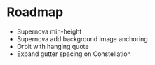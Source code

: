 # Roadmap

- Supernova min-height
- Supernova add background image anchoring
- Orbit with hanging quote
- Expand gutter spacing on Constellation
